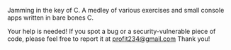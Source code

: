 Jamming in the key of C. A medley of various exercises and small console apps written in bare bones C.

Your help is needed! If you spot a bug or a security-vulnerable piece of code, please feel free to report it at profit234@gmail.com
Thank you!
